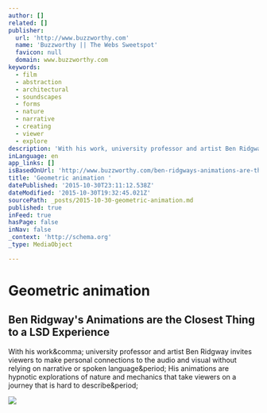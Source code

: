 ```yaml
---
author: []
related: []
publisher:
  url: 'http://www.buzzworthy.com'
  name: 'Buzzworthy || The Webs Sweetspot'
  favicon: null
  domain: www.buzzworthy.com
keywords:
  - film
  - abstraction
  - architectural
  - soundscapes
  - forms
  - nature
  - narrative
  - creating
  - viewer
  - explore
description: 'With his work, university professor and artist Ben Ridgway invites viewers to make personal connections to the audio and visual without relying on narrative or spoken language. His animations are hypnotic explorations of nature and mechanics that take viewers on a journey that is hard to describe.'
inLanguage: en
app_links: []
isBasedOnUrl: 'http://www.buzzworthy.com/ben-ridgways-animations-are-the-closest-thing-to-a-lsd-experience/'
title: 'Geometric animation '
datePublished: '2015-10-30T23:11:12.538Z'
dateModified: '2015-10-30T19:32:45.021Z'
sourcePath: _posts/2015-10-30-geometric-animation.md
published: true
inFeed: true
hasPage: false
inNav: false
_context: 'http://schema.org'
_type: MediaObject

---
```

# Geometric animation 

<article style=""><h1>Ben Ridgway's Animations are the Closest Thing to a LSD Experience</h1><p>With his work&amp;comma; university professor and artist Ben Ridgway invites viewers to make personal connections to the audio and visual without relying on narrative or spoken language&amp;period; His animations are hypnotic explorations of nature and mechanics that take viewers on a journey that is hard to describe&amp;period;</p><img src="http://buzzworthy.s3.amazonaws.com/wp-content/uploads/2015/10/maxresdefault1.jpg" /></article>